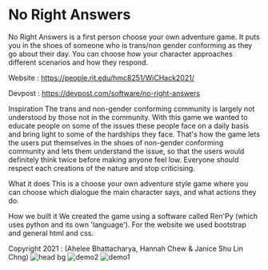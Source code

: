 # No Right Answers

No Right Answers is a first person choose your own adventure game. It puts you in the shoes of someone who is trans/non gender conforming as they go about their day.
You can choose how your character approaches different scenarios and how they respond.

Website : https://people.rit.edu/hmc8251/WiCHack2021/

Devpost : https://devpost.com/software/no-right-answers

Inspiration
The trans and non-gender conforming community is largely not understood by those not in the community. With this game we wanted to educate people on some of the issues these people face on a daily basis and bring light to some of the hardships they face. That's how the game lets the users put themselves in the shoes of non-gender conforming community and lets them understand the issue, so that the users would definitely think twice before making anyone feel low. Everyone should respect each creations of the nature and stop criticising.

What it does
This is a choose your own adventure style game where you can choose which dialogue the main character says, and what actions they do.

How we built it
We created the game using a software called Ren'Py (which uses python and its own 'language'). For the website we used bootstrap and general html and css.

Copyright 2021 : (Ahelee Bhattacharya, Hannah Chew & Janice Shu Lin Chng)
![head bg](https://user-images.githubusercontent.com/46274158/109462328-516ae400-7a89-11eb-876b-4b61fa470463.png)
![demo2](https://user-images.githubusercontent.com/46274158/109462455-824b1900-7a89-11eb-8ac5-880ce4d5544d.JPG)
![demo1](https://user-images.githubusercontent.com/46274158/109462462-8414dc80-7a89-11eb-90ba-a466f3ab10c5.JPG)

